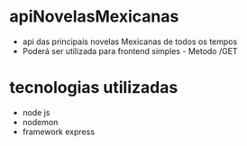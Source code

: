 # apiNovelasMexicanas
- api das principais novelas Mexicanas de todos os tempos
- Poderá ser utilizada para frontend simples - Metodo /GET

# tecnologias utilizadas
  * node js
  * nodemon
  * framework express
